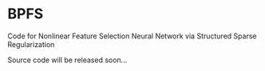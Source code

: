 # BPFS
Code for Nonlinear Feature Selection Neural Network via Structured Sparse Regularization

Source code will be released soon...
